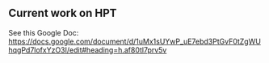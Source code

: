 ## Current work on HPT

See this Google Doc: https://docs.google.com/document/d/1uMx1sUYwP_uE7ebd3PtGvF0tZgWUhqgPd7lofxYzO3I/edit#heading=h.af80tl7prv5v